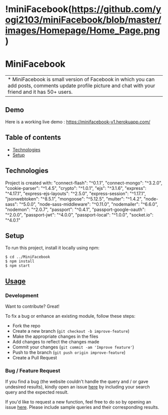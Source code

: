 # !miniFacebook(https://github.com/yogi2103/miniFacebook/blob/master/images/Homepage/Home_Page.png)

# MiniFacebook
<table>
<tr>
<td>
  * MiniFacebook is small version of Facebook in which you can add posts, comments update profile picture and chat
with your friend and it has 50+ users.
</td>
</tr>
</table>

## Demo
Here is a working live demo :  https://minifacebook-v1.herokuapp.com/

## Table of contents
* [Technologies](#technologies)
* [Setup](#setup)
	
## Technologies
Project is created with:
  "connect-flash": "^0.1.1",
  "connect-mongo": "^3.2.0",
  "cookie-parser": "^1.4.5",
  "crypto": "^1.0.1",
  "ejs": "^3.1.6",
  "express": "^4.17.1",
  "express-ejs-layouts": "^2.5.0",
  "express-session": "^1.17.1",
  "jsonwebtoken": "^8.5.1",
  "mongoose": "^5.12.5",
  "multer": "^1.4.2",
  "node-sass": "^5.0.0",
  "node-sass-middleware": "^0.11.0",
  "nodemailer": "^6.6.0",
  "nodemon": "^2.0.7",
  "passport": "^0.4.1",
  "passport-google-oauth": "^2.0.0",
  "passport-jwt": "^4.0.0",
  "passport-local": "^1.0.0",
  "socket.io": "^4.0.1"
	
## Setup
To run this project, install it locally using npm:

```
$ cd ../MiniFacebook
$ npm install
$ npm start
```

## [Usage](https://minifacebook-v1.herokuapp.com/) 

### Development
Want to contribute? Great!

To fix a bug or enhance an existing module, follow these steps:

- Fork the repo
- Create a new branch (`git checkout -b improve-feature`)
- Make the appropriate changes in the files
- Add changes to reflect the changes made
- Commit your changes (`git commit -am 'Improve feature'`)
- Push to the branch (`git push origin improve-feature`)
- Create a Pull Request 

### Bug / Feature Request

If you find a bug (the website couldn't handle the query and / or gave undesired results), kindly open an issue [here](https://github.com/yogi2103/miniFacebook/issues/new) by including your search query and the expected result.

If you'd like to request a new function, feel free to do so by opening an issue [here](https://github.com/yogi2103/miniFacebook/issues/new). Please include sample queries and their corresponding results.
